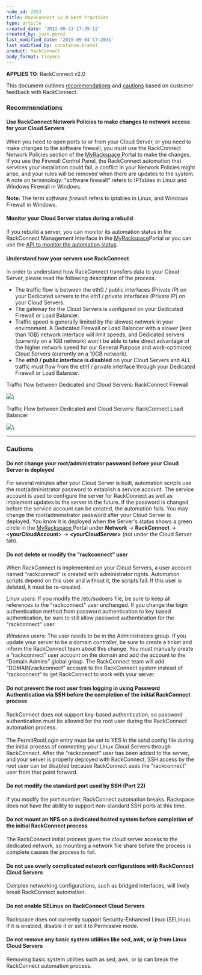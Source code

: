 ```yaml
---
node_id: 2053
title: RackConnect v2.0 Best Practices
type: article
created_date: '2012-08-23 17:35:12'
created_by: juan.perez
last_modified_date: '2015-09-04 17:2031'
last_modified_by: constanze.kratel
product: RackConnect
body_format: tinymce
---
```


**APPLIES TO**: RackConnect v2.0

This document outlines [recommendations](#recommendations) and
[cautions](#cautions) based on customer feedback with RackConnect.

### Recommendations

#### Use RackConnect Network Policies to make changes to network access for your Cloud Servers

When you need to open ports to or from your Cloud Server, or you need to
make changes to the software firewall, you *must* use the RackConnect
Network Policies section of the
[MyRackspace ](https://my.rackspace.com/)Portal to make the changes.  If
you use the Firewall Control Panel, the RackConnect automation that
services your installation could fail, a conflict in your Network
Policies might arise, and your rules will be removed when there are
updates to the system.  A note on terminology: "software firewall"
refers to IPTables in Linux and Windows Firewall in Windows.

**Note:** The term *software firewall* refers to iptables in Linux, and
Windows Firewall in Windows.

#### Monitor your Cloud Server status during a rebuild

If you rebuild a server, you can monitor its automation status in the
RackConnect Management Interface in the
[MyRackspace](https://my.rackspace.com/)Portal or you can use the [API
to monitor the automation
status](http://www.rackspace.com/knowledge_center/article/how-to-programmatically-determine-the-rackconnect-automation-status-of-your-cloud-servers).

#### **Understand how your servers use RackConnect**

In order to understand how RackConnect transfers data to your Cloud
Server, please read the following description of the process.

-   The traffic flow is between the eth0 / public interfaces (Private
    IP) on your Dedicated servers to the eth1 / private interfaces
    (Private IP) on your Cloud Servers.
-   The gateway for the Cloud Servers is configured on your Dedicated
    Firewall or Load Balancer.
-   Traffic speed is generally limited by the slowest network in your
    environment. A Dedicated Firewall or Load Balancer with a slower
    (less than 1GB) network interface will limit speeds, and Dedicated
    servers (currently on a 1GB network) won't be able to take direct
    advantage of the higher network speed for our General Purpose and
    work-optimized Cloud Servers (currently on a 10GB network).
-   The **eth0 / public interface is disabled** on your Cloud Servers
    and ALL traffic must flow from the eth1 / private interface through
    your Dedicated Firewall or Load Balancer.

Traffic flow between Dedicated and Cloud Servers: RackConnect Firewall

![](http://www.rackspace.com/knowledge_center/sites/default/files/styles/full_width/public/field/image/RC.Traffic.Flow_.png)\
  

 

 Traffic Flow between Dedicated and Cloud Servers: RackConnect Load
Balancer

![](http://www.rackspace.com/knowledge_center/sites/default/files/styles/full_width/public/field/image/RC.Traffic.Flow_.LB_.png)\
  

* * * * *

### Cautions

#### Do not change your root/administrator password before your Cloud Server is deployed

For several minutes after your Cloud Server is built, automation scripts
use the root/administrator password to establish a service account.  The
service account is used to configure the server for RackConnect as well
as implement updates to the server in the future.  If the password is
changed before the service account can be created, the automation
fails.  You may change the root/administrator password after your Cloud
Server is deployed.  You know it is deployed when the Server's status
shows a green circle in
the [MyRackspace ](https://my.rackspace.com/)Portal under **Network**
-\> **RackConnect** -\> \<**yourCloudAccount**\> -\>
**\<yourCloudServer\>** (*not* under the Cloud Server tab).

#### Do not delete or modify the "rackconnect" user

When RackConnect is implemented on your Cloud Servers, a user account
named "rackconnect" is created with administrator rights.  Automation
scripts depend on this user and without it, the scripts fail.  If this
user is deleted, it must be re-created.

*Linux users:* If you modify the /etc/sudoers file, be sure to keep all
references to the "rackconnect" user unchanged.  If you change the login
authentication method from password authentication to key based
authentication, be sure to still allow password authentication for the
"rackconnect" user.

*Windows users:* The user needs to be in the Administrators group.  If
you update your server to be a domain controller, be sure to create a
ticket and inform the RackConnect team about this change.  You must
manually create a &ldquo;rackconnect&rdquo; user account on the domain and add the
account to the &ldquo;Domain Admins&rdquo; global group.  The RackConnect team will
add &ldquo;DOMAIN\\rackconnect&rdquo; account to the RackConnect system instead of
&ldquo;rackconnect&rdquo; to get RackConnect to work with your server.

#### Do not prevent the root user from logging in using Password Authentication via SSH before the completion of the initial RackConnect process

RackConnect does not support key-based authentication, so password
authentication must be allowed for the root user during the RackConnect
automation process.\
 \
 The PermitRootLogin entry must be set to YES in the sshd config file
during the initial process of connecting your Linux Cloud Servers
through RackConnect. After the "rackconnect" user has been added to the
server, and your server is properly deployed with RackConnect, SSH
access by the root user can be disabled because RackConnect uses the
"rackconnect" user from that point forward.

#### Do not modify the standard port used by SSH (Port 22)

If you modify the port number, RackConnect automation breaks. Rackspace
does not have the ability to support non-standard SSH ports at this
time.

#### Do not mount an NFS on a dedicated hosted system before completion of the initial RackConnect process

The RackConnect initial process gives the cloud server access to the
dedicated network, so mounting a network file share before the process
is complete causes the process to fail.

#### **Do not use overly complicated network configurations with RackConnect Cloud Servers**

Complex networking configurations, such as bridged interfaces, will
likely break RackConnect automation.

#### **Do not enable SELinux on RackConnect Cloud Servers**

Rackspace does not currently support Security-Enhanced Linux (SELinux).
If it is enabled, disable it or set it to Permissive mode.

#### Do not remove any basic system utilities like sed, awk, or ip from Linux Cloud Servers

Removing basic system utilities such as sed, awk, or ip can break the
RackConnect automation process.

 

